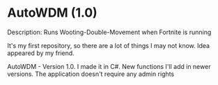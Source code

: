 # AutoWDM (1.0)
Description: Runs Wooting-Double-Movement when Fortnite is running

It's my first repository, so there are a lot of things I may not know. Idea appeared by my friend.

AutoWDM - Version 1.0. I made it in C#. New functions I'll add in newer versions.
The application doesn't require any admin rights
